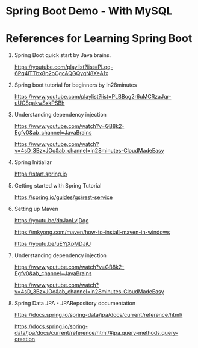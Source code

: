 # Spring Boot Demo - With MySQL

# References for Learning Spring Boot

1. Spring Boot quick start by Java brains.

    https://youtube.com/playlist?list=PLqq-6Pq4lTTbx8p2oCgcAQGQyqN8XeA1x


2. Spring boot tutorial for beginners by In28minutes

   https://www.youtube.com/playlist?list=PLBBog2r6uMCRzaJqr-uUC8gakwSxkPSBh


3. Understanding dependency injection

   https://www.youtube.com/watch?v=GB8k2-Egfv0&ab_channel=JavaBrains

   https://www.youtube.com/watch?v=4sD_3BzxJOo&ab_channel=in28minutes-CloudMadeEasy


4. Spring Initializr

   https://start.spring.io


5. Getting started with Spring Tutorial

   https://spring.io/guides/gs/rest-service


6. Setting up Maven

   https://youtu.be/dqJanLvjDqc

   https://mkyong.com/maven/how-to-install-maven-in-windows

   https://youtu.be/uEYjXpMDJiU


7. Understanding dependency injection

   https://www.youtube.com/watch?v=GB8k2-Egfv0&ab_channel=JavaBrains

   https://www.youtube.com/watch?v=4sD_3BzxJOo&ab_channel=in28minutes-CloudMadeEasy


8. Spring Data JPA - JPARepository documentation

   https://docs.spring.io/spring-data/jpa/docs/current/reference/html/
   
   https://docs.spring.io/spring-data/jpa/docs/current/reference/html/#jpa.query-methods.query-creation

